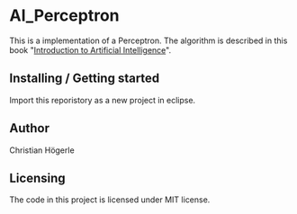 # AI_Perceptron

This is a implementation of a Perceptron. The algorithm is described in this book "[Introduction to Artificial Intelligence](https://www.hs-weingarten.de/~ertel/index.php?lang=eng&page=aibook)".

## Installing / Getting started

Import this reporistory as a new project in eclipse.

## Author
Christian Högerle 

## Licensing
The code in this project is licensed under MIT license.
